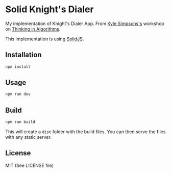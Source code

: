 # Solid Knight's Dialer
My implementation of Knight's Dialer App. From [Kyle Simpsons's](https://github.com/getify) workshop on [Thinking in Algorithms](https://frontendmasters.com/workshops/thinking-algorithms/).

This implementation is using [SolidJS](https://www.solidjs.com/).
## Installation
```bash
npm install
```
## Usage
```bash
npm run dev
```
## Build
```bash
npm run build
```
This will create a `dist` folder with the build files. You can then serve the files with any static server.
## License
MIT (See LICENSE file)